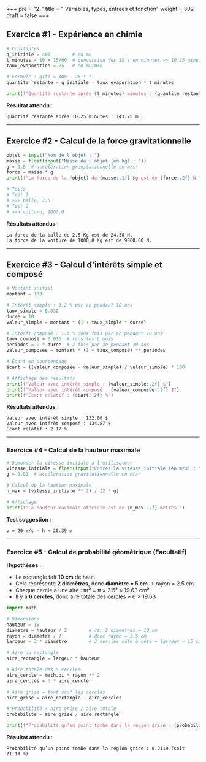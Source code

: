 +++
pre = "<b>2.</b>"
title = " Variables, types, entrées et fonction"
weight = 302
draft = false
+++


## Exercice #1 - Expérience en chimie

```python
# Constantes
q_initiale = 400        # en mL
t_minutes = 10 + 15/60  # conversion des 15 s en minutes => 10.25 minutes
taux_evaporation = 25   # en mL/min

# Formule : q(t) = 400 - 25 * t
quantite_restante = q_initiale - taux_evaporation * t_minutes

print(f"Quantité restante après {t_minutes} minutes : {quantite_restante:.2f} mL.")
```

**Résultat attendu** :

```
Quantité restante après 10.25 minutes : 143.75 mL.
```

---

## Exercice #2 - Calcul de la force gravitationnelle

```python
objet = input("Nom de l'objet : ")
masse = float(input("Masse de l'objet (en kg) : "))
g = 9.8  # accélération gravitationnelle en m/s²
force = masse * g
print(f"La force de la {objet} de {masse:.1f} Kg est de {force:.2f} N.")

# Tests
# Test 1
# >>> balle, 2.5
# Test 2
# >>> voiture, 1000.0
```

**Résultats attendus** :

```
La force de la balle de 2.5 Kg est de 24.50 N.
La force de la voiture de 1000.0 Kg est de 9800.00 N.
```

---

## Exercice #3 - Calcul d'intérêts simple et composé

```python
# Montant initial
montant = 100

# Intérêt simple : 3.2 % par an pendant 10 ans
taux_simple = 0.032
duree = 10
valeur_simple = montant * (1 + taux_simple * duree)

# Intérêt composé : 1.6 % deux fois par an pendant 10 ans
taux_composé = 0.016  # tous les 6 mois
periodes = 2 * duree  # 2 fois par an pendant 10 ans
valeur_composée = montant * (1 + taux_composé) ** periodes

# Écart en pourcentage
écart = ((valeur_composée - valeur_simple) / valeur_simple) * 100

# Affichage des résultats
print(f"Valeur avec intérêt simple : {valeur_simple:.2f} $")
print(f"Valeur avec intérêt composé : {valeur_composée:.2f} $")
print(f"Écart relatif : {écart:.2f} %")
```

**Résultats attendus** :

```
Valeur avec intérêt simple : 132.00 $
Valeur avec intérêt composé : 134.87 $
Écart relatif : 2.17 %
```

---

### Exercice #4 - Calcul de la hauteur maximale

```python
# Demander la vitesse initiale à l'utilisateur
vitesse_initiale = float(input("Entrez la vitesse initiale (en m/s) : "))
g = 9.81  # accélération gravitationnelle en m/s²

# Calcul de la hauteur maximale
h_max = (vitesse_initiale ** 2) / (2 * g)

# Affichage
print(f"La hauteur maximale atteinte est de {h_max:.2f} mètres.")
```

**Test suggestion** :

```
v = 20 m/s → h ≈ 20.39 m
```

---

### Exercice #5 - Calcul de probabilité géométrique (Facultatif)

**Hypothèses :**

* Le rectangle fait **10 cm** de haut.
* Cela représente **2 diamètres**, donc **diamètre = 5 cm** → rayon = 2.5 cm.
* Chaque cercle a une aire : πr² = π × 2.5² ≈ 19.63 cm²
* Il y a **6 cercles**, donc aire totale des cercles ≈ 6 × 19.63

```python
import math

# Dimensions
hauteur = 10
diametre = hauteur / 2        # car 2 diamètres = 10 cm
rayon = diametre / 2          # donc rayon = 2.5 cm
largeur = 3 * diametre        # 3 cercles côte à côte → largeur = 15 cm

# Aire du rectangle
aire_rectangle = largeur * hauteur

# Aire totale des 6 cercles
aire_cercle = math.pi * rayon ** 2
aire_cercles = 6 * aire_cercle

# Aire grise = tout sauf les cercles
aire_grise = aire_rectangle - aire_cercles

# Probabilité = aire grise / aire totale
probabilite = aire_grise / aire_rectangle

print(f"Probabilité qu’un point tombe dans la région grise : {probabilite:.4f} (soit {probabilite*100:.2f} %)")
```

**Résultat attendu** :

```
Probabilité qu’un point tombe dans la région grise : 0.2119 (soit 21.19 %)
```